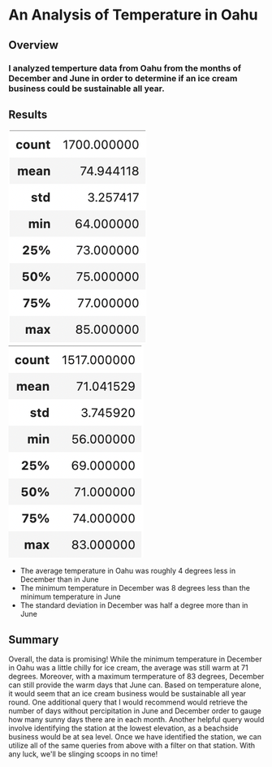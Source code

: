 # An Analysis of Temperature in Oahu
## Overview
### I analyzed temperture data from Oahu from the months of December and June in order to determine if an ice cream business could be sustainable all year.
## Results
![June](https://github.com/NickBaldassarre/surfs_up/blob/c75d1750e4d2cb2994ba8f849291c87bc2438647/Resources/June.png)
![December](https://github.com/NickBaldassarre/surfs_up/blob/c75d1750e4d2cb2994ba8f849291c87bc2438647/Resources/December.png)
* The average temperature in Oahu was roughly 4 degrees less in December than in June
* The minimum temperature in December was 8 degrees less than the minimum temperature in June
* The standard deviation in December was half a degree more than in June

## Summary

Overall, the data is promising! While the minimum temperature in December in Oahu was a little chilly for ice cream, the average was still warm at 71 degrees. Moreover, with a maximum termperature of 83 degrees, December can still provide the warm days that June can. Based on temperature alone, it would seem that an ice cream business would be sustainable all year round. One additional query that I would recommend would retrieve the number of days without percipitation in June and December order to gauge how many sunny days there are in each month. Another helpful query would involve identifying the station at the lowest elevation, as a beachside business would be at sea level. Once we have identified the station, we can utilize all of the same queries from above with a filter on that station. With any luck, we'll be slinging scoops in no time!
